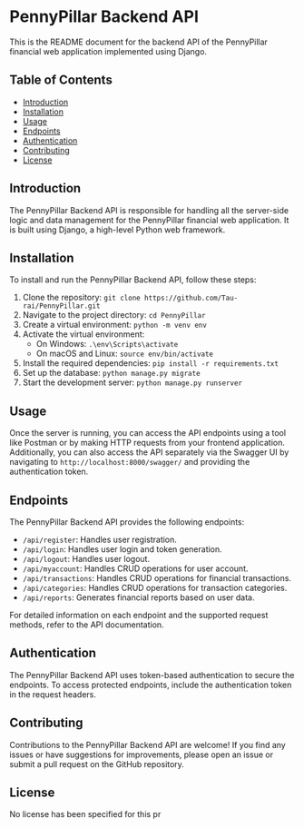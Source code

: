 # PennyPillar Backend API

This is the README document for the backend API of the PennyPillar financial web application implemented using Django.

## Table of Contents
- [Introduction](#introduction)
- [Installation](#installation)
- [Usage](#usage)
- [Endpoints](#endpoints)
- [Authentication](#authentication)
- [Contributing](#contributing)
- [License](#license)

## Introduction
The PennyPillar Backend API is responsible for handling all the server-side logic and data management for the PennyPillar financial web application. It is built using Django, a high-level Python web framework.

## Installation
To install and run the PennyPillar Backend API, follow these steps:
1. Clone the repository: `git clone https://github.com/Tau-rai/PennyPillar.git`
2. Navigate to the project directory: `cd PennyPillar`
3. Create a virtual environment: `python -m venv env`
4. Activate the virtual environment:
    - On Windows: `.\env\Scripts\activate`
    - On macOS and Linux: `source env/bin/activate`
5. Install the required dependencies: `pip install -r requirements.txt`
6. Set up the database: `python manage.py migrate`
7. Start the development server: `python manage.py runserver`

## Usage
Once the server is running, you can access the API endpoints using a tool like Postman or by making HTTP requests from your frontend application. Additionally, you can also access the API separately via the Swagger UI by navigating to `http://localhost:8000/swagger/` and providing the authentication token.

## Endpoints
The PennyPillar Backend API provides the following endpoints:

- `/api/register`: Handles user registration.
- `/api/login`: Handles user login and token generation.
- `/api/logout`: Handles user logout.
- `/api/myaccount`: Handles CRUD operations for user account.
- `/api/transactions`: Handles CRUD operations for financial transactions.
- `/api/categories`: Handles CRUD operations for transaction categories.
- `/api/reports`: Generates financial reports based on user data.

For detailed information on each endpoint and the supported request methods, refer to the API documentation.

## Authentication
The PennyPillar Backend API uses token-based authentication to secure the endpoints. To access protected endpoints, include the authentication token in the request headers.

## Contributing
Contributions to the PennyPillar Backend API are welcome! If you find any issues or have suggestions for improvements, please open an issue or submit a pull request on the GitHub repository.

## License
No license has been specified for this pr
